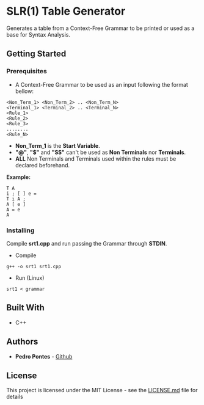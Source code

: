 # SLR(1) Table Generator

Generates a table from a Context-Free Grammar to be printed or used as a base for Syntax Analysis.

## Getting Started

### Prerequisites

- A Context-Free Grammar to be used as an input following the format bellow:

```
<Non_Term_1> <Non_Term_2> .. <Non_Term_N>
<Terminal_1> <Terminal_2> .. <Terminal_N>
<Rule_1>
<Rule_2>
<Rule_3>
........
<Rule_N>
```
* **Non_Term_1** is the **Start Variable**.
* **"@"**, **"$"** and **"SS"** can't be used as **Non Terminals** nor **Terminals**. 
* **ALL** Non Terminals and Terminals used within the rules must be declared beforehand.

**Example:**

```
T A
i ; [ ] e =
T i A ;
A [ e ]
A = e
A 
```

### Installing

Compile **srt1.cpp** and run passing the Grammar through **STDIN**.

- Compile
```
g++ -o srt1 srt1.cpp
```

- Run (Linux)
```
srt1 < grammar
```

## Built With

* C++

## Authors

* **Pedro Pontes** - [Github](https://github.com/pedroccrp)

## License

This project is licensed under the MIT License - see the [LICENSE.md](LICENSE.md) file for details
